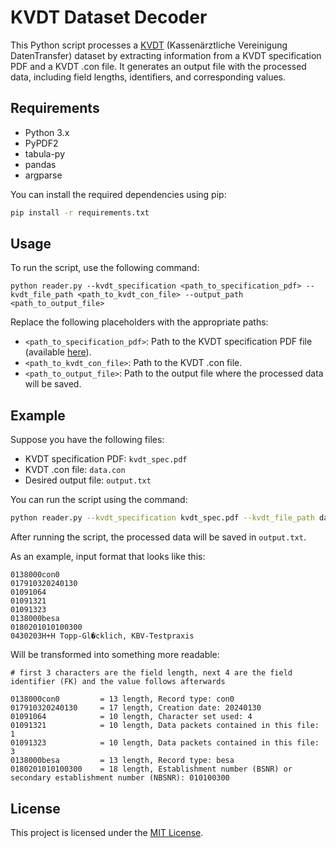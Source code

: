 # KVDT Dataset Decoder

This Python script processes a [KVDT](https://de.wikipedia.org/wiki/KVDT) (Kassenärztliche Vereinigung DatenTransfer) dataset by extracting information from a KVDT specification PDF and a KVDT .con file. It generates an output file with the processed data, including field lengths, identifiers, and corresponding values.

## Requirements

- Python 3.x
- PyPDF2
- tabula-py
- pandas
- argparse

You can install the required dependencies using pip:

```bash
pip install -r requirements.txt
```

## Usage

To run the script, use the following command:

```
python reader.py --kvdt_specification <path_to_specification_pdf> --kvdt_file_path <path_to_kvdt_con_file> --output_path <path_to_output_file>
```

Replace the following placeholders with the appropriate paths:
- `<path_to_specification_pdf>`: Path to the KVDT specification PDF file (available [here](https://update.kbv.de/ita-update/Abrechnung/KBV_ITA_VGEX_Datensatzbeschreibung_KVDT.pdf)).
- `<path_to_kvdt_con_file>`: Path to the KVDT .con file.
- `<path_to_output_file>`: Path to the output file where the processed data will be saved.


## Example

Suppose you have the following files:
- KVDT specification PDF: `kvdt_spec.pdf`
- KVDT .con file: `data.con`
- Desired output file: `output.txt`

You can run the script using the command:

```bash
python reader.py --kvdt_specification kvdt_spec.pdf --kvdt_file_path data.con --output_path output.txt
```

After running the script, the processed data will be saved in `output.txt`.

As an example, input format that looks like this:

```
0138000con0
017910320240130
01091064
01091321
01091323
0138000besa
0180201010100300
0430203H+H Topp-Gl�cklich, KBV-Testpraxis
```

Will be transformed into something more readable:

```
# first 3 characters are the field length, next 4 are the field identifier (FK) and the value follows afterwards

0138000con0         = 13 length, Record type: con0
017910320240130     = 17 length, Creation date: 20240130
01091064            = 10 length, Character set used: 4
01091321            = 10 length, Data packets contained in this file: 1
01091323            = 10 length, Data packets contained in this file: 3
0138000besa         = 13 length, Record type: besa
0180201010100300    = 18 length, Establishment number (BSNR) or secondary establishment number (NBSNR): 010100300
```

## License

This project is licensed under the [MIT License](LICENSE).
